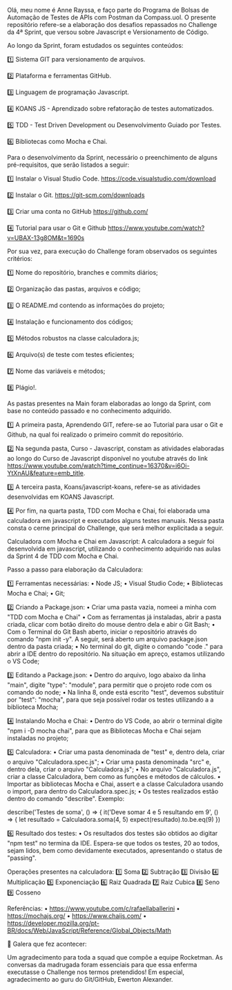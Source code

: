 Olá, meu nome é Anne Rayssa, e faço parte do Programa de Bolsas de Automação de Testes de APIs com Postman da Compass.uol. O presente repositório refere-se a elaboração dos desafios repassados no Challenge da 4ª Sprint, que versou sobre Javascript e Versionamento de Código.


Ao longo da Sprint, foram estudados os seguintes conteúdos:

1️⃣ Sistema GIT para versionamento de arquivos. 

2️⃣ Plataforma e ferramentas GitHub.

3️⃣ Linguagem de programação Javascript.

4️⃣ KOANS JS - Aprendizado sobre refatoração de testes 
automatizados.

5️⃣ TDD - Test Driven Development ou Desenvolvimento Guiado por Testes.

6️⃣ Bibliotecas como Mocha e Chai. 


Para o desenvolvimento da Sprint, necessário o preenchimento de alguns pré-requisitos, que serão listados a seguir:

1️⃣ Instalar o Visual Studio Code.
https://code.visualstudio.com/download 

2️⃣ Instalar o Git.
https://git-scm.com/downloads 

3️⃣ Criar uma conta no GitHub
https://github.com/ 

4️⃣ Tutorial para usar o Git e Github
https://www.youtube.com/watch?v=UBAX-13g8OM&t=1690s 

 
Por sua vez, para execução do Challenge foram observados os seguintes critérios:

1️⃣ Nome do repositório, branches e commits diários;

2️⃣ Organização das pastas, arquivos e código;

3️⃣ O README.md contendo as informações do projeto;

4️⃣ Instalação e funcionamento dos códigos;

5️⃣ Métodos robustos na classe calculadora.js;

6️⃣ Arquivo(s) de teste com testes eficientes;

7️⃣ Nome das variáveis e métodos;

8️⃣ Plágio!.
  

As pastas presentes na Main foram elaboradas ao longo da Sprint, com base no conteúdo passado e no conhecimento adquirido.

1️⃣ A primeira pasta, Aprendendo GIT, refere-se ao Tutorial para usar o Git e Github, na qual foi realizado o primeiro commit do repositório.

2️⃣ Na segunda pasta, Curso - Javascript, constam as atividades elaboradas ao longo do Curso de Javascript disponível no youtube através do link https://www.youtube.com/watch?time_continue=16370&v=i6Oi-YtXnAU&feature=emb_title.

3️⃣ A terceira pasta, Koans/javascript-koans, refere-se as atividades desenvolvidas em KOANS Javascript.

4️⃣ Por fim, na quarta pasta, TDD com Mocha e Chai, foi elaborada uma calculadora em javascript e executados alguns testes manuais. Nessa pasta consta o cerne principal do Challenge, que será melhor explicitada a seguir.


Calculadora com Mocha e Chai em Javascript:
A calculadora a seguir foi desenvolvida em javascript, utilizando o conhecimento adquirido nas aulas da Sprint 4 de TDD com Mocha e Chai.

Passo a passo para elaboração da Calculadora:

1️⃣ Ferramentas necessárias:
•	Node JS;
•	Visual Studio Code;
•	Bibliotecas Mocha e Chai;
•	Git;

2️⃣ Criando a Package.json:
•	Criar uma pasta vazia, nomeei a minha com "TDD com Mocha e Chai"
•	Com as ferramentas já instaladas, abrir a pasta criada, clicar com botão direito do mouse dentro dela e abir o Git Bash;
•	Com o Terminal do Git Bash aberto, iniciar o repositório através do comando "npm init -y". A seguir, será aberto um arquivo package.json dentro da pasta criada;
•	No terminal do git, digite o comando "code ." para abrir a IDE dentro do repositório. Na situação em apreço, estamos utilizando o VS Code;

3️⃣ Editando a Package.json:
•	Dentro do arquivo, logo abaixo da linha "main", digite "type": "module", para permitir que o projeto rode com os comando do node;
•	Na linha 8, onde está escrito "test", devemos substituir por "test": "mocha", para que seja possível rodar os testes utilizando a a biblioteca Mocha;

4️⃣ Instalando Mocha e Chai:
•	Dentro do VS Code, ao abrir o terminal digite "npm i -D mocha chai", para que as Bibliotecas Mocha e Chai sejam instaladas no projeto;

5️⃣ Calculadora:
•	Criar uma pasta denominada de "test" e, dentro dela, criar o arquivo "Calculadora.spec.js";
•	Criar uma pasta denominada "src" e, dentro dela, criar o arquivo "Calculadora.js";
•	No arquivo "Calculadora.js", criar a classe Calculadora, bem como as funções e métodos de cálculos.
•	Importar as bibliotecas Mocha e Chai, assert e a  classe Calculadora usando o import, para dentro do Calculadora.spec.js;
•	Os testes realizados estão dentro do comando "describe". Exemplo: 
  
describe('Testes de soma', () => {
    it('Deve somar 4 e 5 resultando em 9', () => {
        let resultado = Calculadora.soma(4, 5)
        expect(resultado).to.be.eq(9)
    })

6️⃣ Resultado dos testes:
•	Os resultados dos testes são obtidos ao digitar "npm test" no termina da IDE. Espera-se que todos os testes, 20 ao todos, sejam lidos, bem como devidamente executados, apresentando o status de "passing".

Operações presentes na calculadora:
1️⃣ Soma 
2️⃣ Subtração
3️⃣ Divisão
4️⃣ Multiplicação
5️⃣ Exponenciação
6️⃣ Raiz Quadrada
7️⃣ Raiz Cubica
8️⃣ Seno
9️⃣ Cosseno

Referências:
•	https://www.youtube.com/c/rafaellaballerini
•	https://mochajs.org/
•	https://www.chaijs.com/
•	https://developer.mozilla.org/pt-BR/docs/Web/JavaScript/Reference/Global_Objects/Math


💜 Galera que fez acontecer:
 
Um agradecimento para toda a squad que compõe a equipe Rocketman. As conversas da madrugada foram essenciais para que essa enferma executasse o Challenge nos termos pretendidos! Em especial, agradecimento ao guru do Git/GitHub, Ewerton Alexander.

